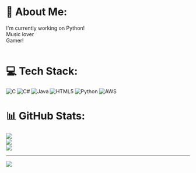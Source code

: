 # 💫 About Me:
I'm currently working on Python!<br>Music lover<br>Gamer!<br><br>


# 💻 Tech Stack:
![C](https://img.shields.io/badge/c-%2300599C.svg?style=flat&logo=c&logoColor=white) ![C#](https://img.shields.io/badge/c%23-%23239120.svg?style=flat&logo=csharp&logoColor=white) ![Java](https://img.shields.io/badge/java-%23ED8B00.svg?style=flat&logo=openjdk&logoColor=white) ![HTML5](https://img.shields.io/badge/html5-%23E34F26.svg?style=flat&logo=html5&logoColor=white) ![Python](https://img.shields.io/badge/python-3670A0?style=flat&logo=python&logoColor=ffdd54) ![AWS](https://img.shields.io/badge/AWS-%23FF9900.svg?style=flat&logo=amazon-aws&logoColor=white)
# 📊 GitHub Stats:
![](https://github-readme-stats.vercel.app/api?username=abhiharshaa&theme=dark&hide_border=false&include_all_commits=false&count_private=false)<br/>
![](https://github-readme-streak-stats.herokuapp.com/?user=abhiharshaa&theme=dark&hide_border=false)<br/>
![](https://github-readme-stats.vercel.app/api/top-langs/?username=abhiharshaa&theme=dark&hide_border=false&include_all_commits=false&count_private=false&layout=compact)

---
[![](https://visitcount.itsvg.in/api?id=abhiharshaa&icon=4&color=6)](https://visitcount.itsvg.in)

